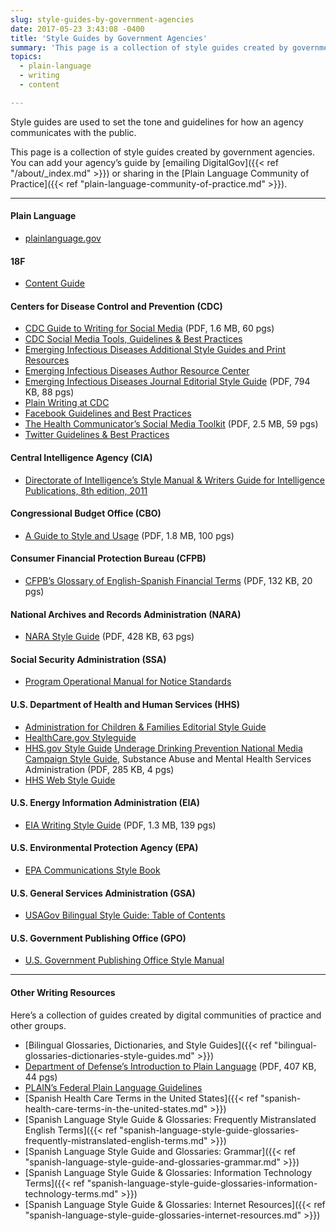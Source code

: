 ```yaml
---
slug: style-guides-by-government-agencies
date: 2017-05-23 3:43:08 -0400
title: 'Style Guides by Government Agencies'
summary: 'This page is a collection of style guides created by government agencies.'
topics:
  - plain-language
  - writing
  - content

---
```


Style guides are used to set the tone and guidelines for how an agency communicates with the public.

This page is a collection of style guides created by government agencies.  You can add your agency&#8217;s guide by [emailing DigitalGov]({{< ref "/about/_index.md" >}}) or sharing in the [Plain Language Community of Practice]({{< ref "plain-language-community-of-practice.md" >}}).

---

#### Plain Language

- [plainlanguage.gov](https://plainlanguage.gov/)

#### 18F

- [Content Guide](https://content-guide.18f.gov/)

#### Centers for Disease Control and Prevention (CDC)

- [CDC Guide to Writing for Social Media](https://www.cdc.gov/socialmedia/tools/guidelines/guideforwriting.html) (PDF, 1.6 MB, 60 pgs)
- [CDC Social Media Tools, Guidelines & Best Practices](https://www.cdc.gov/socialmedia/tools/guidelines/)
- [Emerging Infectious Diseases Additional Style Guides and Print Resources](https://wwwnc.cdc.gov/eid/page/additional-style-guides-and-print-resources)
- [Emerging Infectious Diseases Author Resource Center](https://wwwnc.cdc.gov/eid/page/author-resource-center)
- [Emerging Infectious Diseases Journal Editorial Style Guide](https://wwwnc.cdc.gov/eid/pdfs/StyleGuide.pdf) (PDF, 794 KB, 88 pgs)
- [Plain Writing at CDC](https://www.cdc.gov/other/plainwriting.html)
- [Facebook Guidelines and Best Practices](https://www.cdc.gov/socialmedia/tools/guidelines/facebook-guidelines.html)
- [The Health Communicator’s Social Media Toolkit](https://www.cdc.gov/socialmedia/tools/guidelines/socialmediatoolkit.html) (PDF, 2.5 MB, 59 pgs)
- [Twitter Guidelines & Best Practices](https://www.cdc.gov/socialmedia/tools/guidelines/twitter.html)

#### Central Intelligence Agency (CIA)

- [Directorate of Intelligence’s Style Manual & Writers Guide for Intelligence Publications, 8th edition, 2011](https://www.scribd.com/doc/233259974/Directorate-of-Intelligence-Style-Manual-Writers-Guide-for-Intelligence-Publications-Eighth-Edition-2011)

#### Congressional Budget Office (CBO)

- [A Guide to Style and Usage](http://www.cbo.gov/sites/default/files/cbofiles/attachments/44975-StyleGuide.pdf) (PDF, 1.8 MB, 100 pgs)

#### Consumer Financial Protection Bureau (CFPB)

- [CFPB&#8217;s Glossary of English-Spanish Financial Terms](https://s3.amazonaws.com/files.consumerfinance.gov/f/201510_cfpb_spanish-style-guide-glossary.pdf) (PDF, 132 KB, 20 pgs)

#### National Archives and Records Administration (NARA)

- [NARA Style Guide](https://www.archives.gov/files/open/plain-writing/style-guide.pdf) (PDF, 428 KB, 63 pgs)

#### Social Security Administration (SSA)

- [Program Operational Manual for Notice Standards](https://secure.ssa.gov/apps10/poms.nsf/lnx/0900610000)

#### U.S. Department of Health and Human Services (HHS)

- [Administration for Children & Families Editorial Style Guide](https://www.acf.hhs.gov/digital-toolbox/content/editorial-style-guide)
- [HealthCare.gov Styleguide](https://styleguide.healthcare.gov/)
- [HHS.gov Style Guide](https://www.hhs.gov/web/policies-and-standards/style-guide/) [Underage Drinking Prevention National Media Campaign Style Guide](https://www.samhsa.gov/sites/default/files/uad_campaign_style_guide.pdf), Substance Abuse and Mental Health Services Administration (PDF, 285 KB, 4 pgs)
- [HHS Web Style Guide](https://www.hhs.gov/web/policies-and-standards/web-style-guide/)


#### U.S. Energy Information Administration (EIA)

- [EIA Writing Style Guide](https://www.eia.gov/about/eiawritingstyleguide.pdf) (PDF, 1.3 MB, 139 pgs)

#### U.S. Environmental Protection Agency (EPA)

- [EPA Communications Style Book](https://www.epa.gov/stylebook)

#### U.S. General Services Administration (GSA)

- [USAGov Bilingual Style Guide: Table of Contents](https://www.usa.gov/style-guide/table-of-contents)

#### U.S. Government Publishing Office (GPO)

- [U.S. Government Publishing Office Style Manual](https://www.gpo.gov/fdsys/search/pagedetails.action?collectionCode=GPO&granuleId=&packageId=GPO-STYLEMANUAL-2016)

* * *

#### Other Writing Resources

Here&#8217;s a collection of guides created by digital communities of practice and other groups.

- [Bilingual Glossaries, Dictionaries, and Style Guides]({{< ref "bilingual-glossaries-dictionaries-style-guides.md" >}})
- [Department of Defense&#8217;s Introduction to Plain Language](http://www.dtic.mil/whs/directives/plainlanguage/PlainLanguageCourse.pdf) (PDF, 407 KB, 44 pgs)
- [PLAIN&#8217;s Federal Plain Language Guidelines](http://www.plainlanguage.gov/howto/guidelines/FederalPLGuidelines/index.cfm?CFID=838730&CFTOKEN=f64d36ad05e03d58-ED6E6827-0361-55F8-E6207170C554B1DF&jsessionid=A3A593B93EAEE361431FC8D8B4799DF0.chh)
- [Spanish Health Care Terms in the United States]({{< ref "spanish-health-care-terms-in-the-united-states.md" >}})
- [Spanish Language Style Guide & Glossaries: Frequently Mistranslated English Terms]({{< ref "spanish-language-style-guide-glossaries-frequently-mistranslated-english-terms.md" >}})
- [Spanish Language Style Guide and Glossaries: Grammar]({{< ref "spanish-language-style-guide-and-glossaries-grammar.md" >}})
- [Spanish Language Style Guide & Glossaries: Information Technology Terms]({{< ref "spanish-language-style-guide-glossaries-information-technology-terms.md" >}})
- [Spanish Language Style Guide & Glossaries: Internet Resources]({{< ref "spanish-language-style-guide-glossaries-internet-resources.md" >}})
